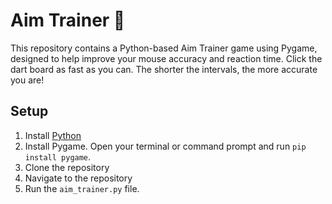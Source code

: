 # Aim Trainer 🎯
This repository contains a Python-based Aim Trainer game using Pygame, designed to help improve your mouse accuracy and reaction time. Click the dart board as fast as you can. The shorter the intervals, the more accurate you are!

## Setup
1. Install [Python](https://www.python.org/downloads/)
2. Install Pygame. Open your terminal or command prompt and run `pip install pygame`.
3. Clone the repository
4. Navigate to the repository
5. Run the `aim_trainer.py` file.

